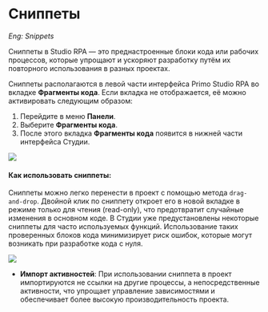 # Сниппеты

*Eng: Snippets*


Сниппеты в Studio RPA — это преднастроенные блоки кода или рабочих процессов, которые упрощают и ускоряют разработку путём их повторного использования в разных проектах. 

Сниппеты располагаются в левой части интерфейса Primo Studio RPA во вкладке **Фрагменты кода**. 
Если вкладка не отображается, её можно активировать следующим образом:
1. Перейдите в меню **Панели**.
2. Выберите **Фрагменты кода**.
3. После этого вкладка **Фрагменты кода** появится в нижней части интерфейса Студии.


![](<../../../.gitbook/assets1/snippety.png>)


#### Как использовать сниппеты:

Сниппеты можно легко перенести в проект с помощью метода `drag-and-drop`. Двойной клик по сниппету откроет его в новой вкладке в режиме только для чтения (read-only), что предотвратит случайные изменения в основном коде.
В Студии уже предустановлены некоторые сниппеты для часто используемых функций. Использование таких проверенных блоков кода минимизирует риск ошибок, которые могут возникать при разработке кода с нуля.

![](<../../../.gitbook/assets1/snippety.png>)

- **Импорт активностей**: При использовании сниппета в проект импортируются не ссылки на другие процессы, а непосредственные активности, что упрощает управление зависимостями и обеспечивает более высокую производительность проекта.

